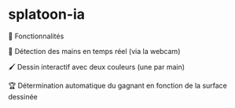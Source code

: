 # splatoon-ia

📌 Fonctionnalités

🎥 Détection des mains en temps réel (via la webcam)

🖌️ Dessin interactif avec deux couleurs (une par main)

🏆 Détermination automatique du gagnant en fonction de la surface dessinée
